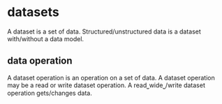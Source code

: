 # datasets 

A dataset is a set of data.
Structured/unstructured data is a dataset with/without a data model.

## data operation

A dataset operation is an operation on a set of data.
A dataset operation may be a read or write dataset operation.
A read⎵wide⎵/write dataset operation gets/changes data.